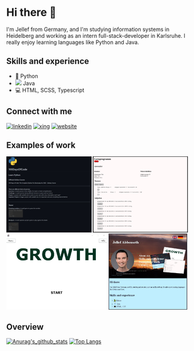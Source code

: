 # Hi there 👋

I'm Jellef from Germany, and I'm studying information systems in Heidelberg and working as an intern full-stack-developer in Karlsruhe. I really enjoy learning languages like Python and Java.


## Skills and experience
* 🐍 Python
* <img src= "https://emoji.gg/assets/emoji/java.png" width = 25> Java
* 💻 HTML, SCSS, Typescript

## Connect with me

[<img src='https://upload.wikimedia.org/wikipedia/commons/c/ca/LinkedIn_logo_initials.png' alt='linkedin' height='40'>](https://www.linkedin.com/in/jellef-abbenseth/)
[<img src='https://zangano.de/wp-content/uploads/2019/05/xing-icon-logo-png-transparent-450x529.png' alt='xing' height='40'>](https://www.xing.com/profile/Jellef_Abbenseth)
[<img src='https://cdn4.iconfinder.com/data/icons/social-media-logos-6/512/92-icloud-512.png' alt='website' height='40'>](https://jellefabbenseth.github.io/JellefAbbenseth/) 

## Examples of work
[<img src="https://github.com/JellefAbbenseth/100DaysOfCode/blob/main/Pictures/Readme%20Teaser.jpg" height="200" />](https://github.com/JellefAbbenseth/100DaysOfCode)
[<img src="https://github.com/JellefAbbenseth/JellefAbbenseth/blob/main/pictures/Home_User.jpg" height="200" />](https://github.com/JellefAbbenseth/schoolProject)
[<img src="https://github.com/JellefAbbenseth/Software-playground/blob/main/Intermediate/Java/GrowthV2/Dokumentation/Bilder/Startbildschirm_ohneSpielstand.jpg" height="200" />](https://github.com/JellefAbbenseth/Software-playground/tree/main/Intermediate/Java/GrowthV2)
[<img src="https://github.com/JellefAbbenseth/JellefAbbenseth/blob/main/pictures/website_mainpage.jpg" height="200" />](https://jellefabbenseth.github.io/JellefAbbenseth/)

## Overview
[![Anurag's_github_stats](https://github-readme-stats.vercel.app/api?username=JellefAbbenseth)](https://github.com/anuraghazra/github-readme-stats)
[![Top Langs](https://github-readme-stats.vercel.app/api/top-langs/?username=JellefAbbenseth&layout=compact)](https://github.com/anuraghazra/github-readme-stats)
